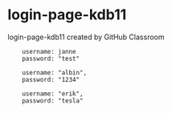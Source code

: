 # login-page-kdb11
login-page-kdb11 created by GitHub Classroom

		username: janne
		password: "test"

		username: "albin",
		password: "1234"

		username: "erik",
		password: "tesla"
